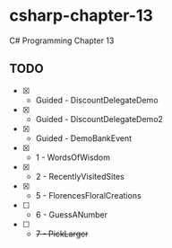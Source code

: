 # csharp-chapter-13
C# Programming Chapter 13

## TODO 
- [X] - Guided - DiscountDelegateDemo
- [X] - Guided - DiscountDelegateDemo2
- [X] - Guided - DemoBankEvent
- [X] - 1 - WordsOfWisdom
- [X] - 2 - RecentlyVisitedSites
- [X] - 5 - FlorencesFloralCreations
- [ ] - 6 - GuessANumber
- [ ] - ~~7 - PickLarger~~
